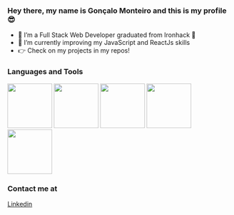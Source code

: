 ### Hey there, my name is Gonçalo Monteiro and this is my profile 😎

- 🔭 I’m a Full Stack Web Developer graduated from Ironhack 🚀
- 🌱 I’m currently improving my JavaScript and ReactJs skills
- 👉 Check on my projects in my repos!

### Languages and Tools

<img src="https://user-images.githubusercontent.com/86190072/136788941-a014e17b-dfdc-49cf-8b41-57ef1e57fe38.png" width="100" height="100"> <img src="https://user-images.githubusercontent.com/86190072/136788970-42a02741-ee28-4270-a95d-afddce9375f1.png" width="100" height="100"> <img src="https://user-images.githubusercontent.com/86190072/136789064-c2057341-2dc2-4e40-8a16-427659c2f7c8.png" width="100" height="100"> <img src="https://user-images.githubusercontent.com/86190072/136789135-a8d73027-d1be-4f56-9315-9ac570ea9614.png" width="100" height="100"> <img src="https://user-images.githubusercontent.com/86190072/136789176-ac230ac0-2851-4da6-8f8e-577951b6570a.png" width="100" height="100">

### Contact me at

[Linkedin](https://www.linkedin.com/in/goncalondmonteiro)
